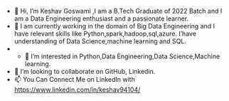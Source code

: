 - 👋 Hi, I’m Keshav Goswami ,I am a B.Tech Graduate of 2022 Batch and I am a Data Engineering enthusiast and a passionate learner.
- 🌱 I am currently working in the domain of Big Data Engineering and I have relevant skills like Python,spark,hadoop,sql,azure. I’have understanding of  Data Science,machine learning and SQL.
- - 👀 I’m interested in  Python,Data Engineering,Data Science,Machine learning.
- 💞️ I’m looking to collaborate on GitHub, Linkedin.
- 📫 You Can Connect Me on LinkedIn with https://www.linkedin.com/in/keshav94104/

<!---
Erkeshav7/Erkeshav7 is a ✨ special ✨ repository because its `README.md` (this file) appears on your GitHub profile.
You can click the Preview link to take a look at your changes.
--->
